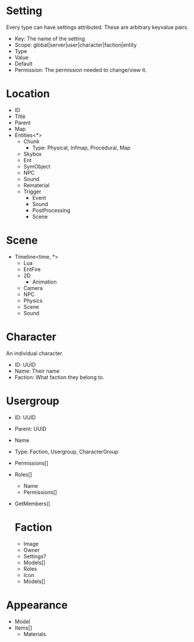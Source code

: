 # Setting
Every type can have settings attributed. These are arbitrary keyvalue pairs.

* Key: The name of the setting
* Scope: global|server|user|character|faction|entity
* Type
* Value
* Default
* Permission: The permission needed to change/view it.


# Location
* ID
* Title
* Parent
* Map
* Entities<*>
  * Chunk
    * Type: Physical, Infmap, Procedural, Map
  * Skybox
  * Ent
  * SymObject
  * NPC
  * Sound
  * Rematerial
  * Trigger
    * Event
    * Sound
    * PostProcessing
    * Scene

# Scene
* Timeline<time, *>
    * Lua
    * EntFire
    * 2D
      * Animation
    * Camera
    * NPC
    * Physics
    * Scene<self>
    * Sound

# Character
An individual character.

* ID: UUID
* Name: Their name
* Faction: What faction they belong to.


# Usergroup
* ID: UUID
* Parent: UUID
* Name
* Type: Faction, Usergroup, CharacterGroup
* Permissions[]
* Roles[]
  * Name
  * Permissions[]
* GetMembers()

    # Faction
    * Image
    * Owner
    * Settings?
    * Models[]
    * Roles
    * Icon
    * Models[]


# Appearance
* Model
* Items[]
    * Materials